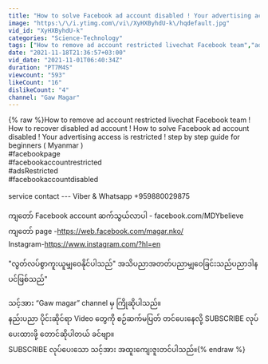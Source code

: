 ```yaml
---
title: "How to solve Facebook ad account disabled ! Your advertising access is restricted"
image: "https:\/\/i.ytimg.com\/vi\/XyHXByhdU-k\/hqdefault.jpg"
vid_id: "XyHXByhdU-k"
categories: "Science-Technology"
tags: ["How to remove ad account restricted livechat Facebook team","ad account restricted","ad account restricted livechat Facebook"]
date: "2021-11-18T21:36:57+03:00"
vid_date: "2021-11-01T06:40:34Z"
duration: "PT7M4S"
viewcount: "593"
likeCount: "16"
dislikeCount: "4"
channel: "Gaw Magar"
---
```

{% raw %}How to remove ad account restricted livechat Facebook team ! How to recover disabled ad account ! How to solve Facebook ad account disabled ! Your advertising access is restricted ! step by step guide for beginners  ( Myanmar )<br />#facebookpage<br />#facebookaccountrestricted<br />#adsRestricted <br />#facebookaccountdisabled<br /><br />service contact --- Viber &amp; Whatsapp +959880029875 <br /><br />ကျတော် Facebook account ဆက်သွယ်လာပါ - facebook.com/MDYbelieve<br />ကျတော် page -<a rel="nofollow" target="blank" href="https://web.facebook.com/magar.nko/">https://web.facebook.com/magar.nko/</a><br />Instagram-<a rel="nofollow" target="blank" href="https://www.instagram.com/?hl=en">https://www.instagram.com/?hl=en</a><br /><br /> &quot;လွတ်လပ်စွာကူးယူမျှဝေနိုင်ပါသည်&quot; အသိပညာအတတ်ပညာမျှဝေခြင်းသည်ပညာဒါနပင်ဖြစ်သည်&quot; <br /><br />သင့်အား “Gaw magar” channel မှ ကြိုဆိုပါသည်။<br />နည်းပညာ ပိုင်းဆိုင်ရာ Video တွေကို စဉ်ဆက်မပြတ် တင်ပေးနေလို့ SUBSCRIBE လုပ်ပေးထားဖို့ တောင်ဆိုပါတယ် ခင်ဗျာ။<br />SUBSCRIBE လုပ်ပေးသော သင့်အား အထူးကျေးဇူးတင်ပါသည်။{% endraw %}
